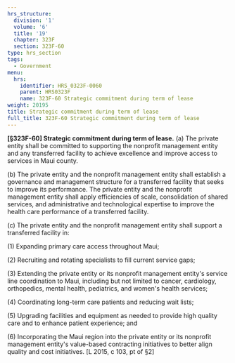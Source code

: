 ```yaml
---
hrs_structure:
  division: '1'
  volume: '6'
  title: '19'
  chapter: 323F
  section: 323F-60
type: hrs_section
tags:
  - Government
menu:
  hrs:
    identifier: HRS_0323F-0060
    parent: HRS0323F
    name: 323F-60 Strategic commitment during term of lease
weight: 20195
title: Strategic commitment during term of lease
full_title: 323F-60 Strategic commitment during term of lease
---
```

**[§323F-60] Strategic commitment during term of lease.** (a) The private entity shall be committed to supporting the nonprofit management entity and any transferred facility to achieve excellence and improve access to services in Maui county.

(b) The private entity and the nonprofit management entity shall establish a governance and management structure for a transferred facility that seeks to improve its performance. The private entity and the nonprofit management entity shall apply efficiencies of scale, consolidation of shared services, and administrative and technological expertise to improve the health care performance of a transferred facility.

(c) The private entity and the nonprofit management entity shall support a transferred facility in:

(1) Expanding primary care access throughout Maui;

(2) Recruiting and rotating specialists to fill current service gaps;

(3) Extending the private entity or its nonprofit management entity's service line coordination to Maui, including but not limited to cancer, cardiology, orthopedics, mental health, pediatrics, and women's health services;

(4) Coordinating long-term care patients and reducing wait lists;

(5) Upgrading facilities and equipment as needed to provide high quality care and to enhance patient experience; and

(6) Incorporating the Maui region into the private entity or its nonprofit management entity's value-based contracting initiatives to better align quality and cost initiatives. [L 2015, c 103, pt of §2]
